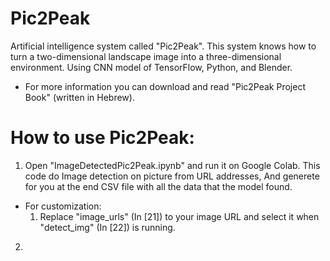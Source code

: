 # Pic2Peak

Artificial intelligence system called "Pic2Peak". This system knows how to turn a two-dimensional landscape image into a three-dimensional environment. Using CNN model of TensorFlow, Python, and Blender.

* For more information you can download and read "Pic2Peak Project Book" (written in Hebrew).

# How to use Pic2Peak:
1) Open "ImageDetectedPic2Peak.ipynb" and run it on Google Colab. This code do Image detection on picture from URL addresses, And generete for you at the end CSV file with all the data that the model found.
* For customization:
  1) Replace "image_urls" (In [21]) to your image URL and select it when "detect_img" (In [22]) is running.
  
2)
